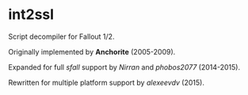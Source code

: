 # int2ssl

Script decompiler for Fallout 1/2.

Originally implemented by **Anchorite** (2005-2009).

Expanded for full *sfall* support by *Nirran* and *phobos2077* (2014-2015).

Rewritten for multiple platform support by *alexeevdv* (2015).
